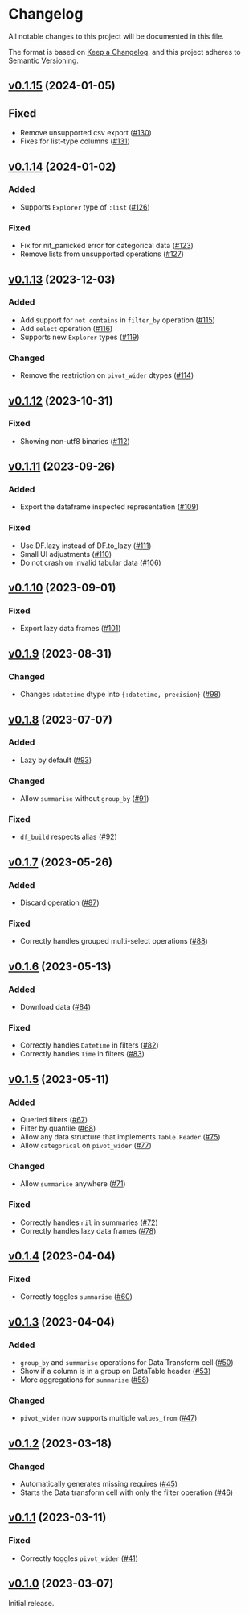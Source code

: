# Changelog

All notable changes to this project will be documented in this file.

The format is based on [Keep a Changelog](https://keepachangelog.com/en/1.0.0/),
and this project adheres to [Semantic Versioning](https://semver.org/spec/v2.0.0.html).

## [v0.1.15](https://github.com/livebook-dev/kino_explorer/tree/v0.1.15) (2024-01-05)

## Fixed

- Remove unsupported csv export ([#130](https://github.com/livebook-dev/kino_explorer/pull/130))
- Fixes for list-type columns ([#131](https://github.com/livebook-dev/kino_explorer/pull/131))

## [v0.1.14](https://github.com/livebook-dev/kino_explorer/tree/v0.1.14) (2024-01-02)

### Added

- Supports `Explorer` type of `:list` ([#126](https://github.com/livebook-dev/kino_explorer/pull/126))

### Fixed

- Fix for nif_panicked error for categorical data ([#123](https://github.com/livebook-dev/kino_explorer/pull/123))
- Remove lists from unsupported operations ([#127](https://github.com/livebook-dev/kino_explorer/pull/127))


## [v0.1.13](https://github.com/livebook-dev/kino_explorer/tree/v0.1.13) (2023-12-03)

### Added

- Add support for `not contains` in `filter_by` operation ([#115](https://github.com/livebook-dev/kino_explorer/pull/115))
- Add `select` operation ([#116](https://github.com/livebook-dev/kino_explorer/pull/116))
- Supports new `Explorer` types ([#119](https://github.com/livebook-dev/kino_explorer/pull/119))

### Changed

- Remove the restriction on `pivot_wider` dtypes ([#114](https://github.com/livebook-dev/kino_explorer/pull/114))

## [v0.1.12](https://github.com/livebook-dev/kino_explorer/tree/v0.1.12) (2023-10-31)

### Fixed

- Showing non-utf8 binaries ([#112](https://github.com/livebook-dev/kino_explorer/pull/112))

## [v0.1.11](https://github.com/livebook-dev/kino_explorer/tree/v0.1.11) (2023-09-26)

### Added

- Export the dataframe inspected representation ([#109](https://github.com/livebook-dev/kino_explorer/pull/109))

### Fixed

- Use DF.lazy instead of DF.to_lazy ([#111](https://github.com/livebook-dev/kino_explorer/pull/111))
- Small UI adjustments ([#110](https://github.com/livebook-dev/kino_explorer/pull/110))
- Do not crash on invalid tabular data ([#106](https://github.com/livebook-dev/kino_explorer/pull/106))

## [v0.1.10](https://github.com/livebook-dev/kino_explorer/tree/v0.1.10) (2023-09-01)

### Fixed

- Export lazy data frames ([#101](https://github.com/livebook-dev/kino_explorer/pull/101))

## [v0.1.9](https://github.com/livebook-dev/kino_explorer/tree/v0.1.9) (2023-08-31)

### Changed

- Changes `:datetime` dtype into `{:datetime, precision}` ([#98](https://github.com/livebook-dev/kino_explorer/pull/98))

## [v0.1.8](https://github.com/livebook-dev/kino_explorer/tree/v0.1.8) (2023-07-07)

### Added

- Lazy by default ([#93](https://github.com/livebook-dev/kino_explorer/pull/93))

### Changed

- Allow `summarise` without `group_by` ([#91](https://github.com/livebook-dev/kino_explorer/pull/91))

### Fixed

- `df_build` respects alias ([#92](https://github.com/livebook-dev/kino_explorer/pull/92))

## [v0.1.7](https://github.com/livebook-dev/kino_explorer/tree/v0.1.7) (2023-05-26)

### Added

- Discard operation ([#87](https://github.com/livebook-dev/kino_explorer/pull/87))

### Fixed

- Correctly handles grouped multi-select operations ([#88](https://github.com/livebook-dev/kino_explorer/pull/88))

## [v0.1.6](https://github.com/livebook-dev/kino_explorer/tree/v0.1.6) (2023-05-13)

### Added

- Download data ([#84](https://github.com/livebook-dev/kino_explorer/pull/84))

### Fixed

- Correctly handles `Datetime` in filters ([#82](https://github.com/livebook-dev/kino_explorer/pull/82))
- Correctly handles `Time` in filters ([#83](https://github.com/livebook-dev/kino_explorer/pull/83))

## [v0.1.5](https://github.com/livebook-dev/kino_explorer/tree/v0.1.5) (2023-05-11)

### Added

- Queried filters ([#67](https://github.com/livebook-dev/kino_explorer/pull/67))
- Filter by quantile ([#68](https://github.com/livebook-dev/kino_explorer/pull/68))
- Allow any data structure that implements `Table.Reader` ([#75](https://github.com/livebook-dev/kino_explorer/pull/75))
- Allow `categorical` on `pivot_wider` ([#77](https://github.com/livebook-dev/kino_explorer/pull/77))

### Changed

- Allow `summarise` anywhere ([#71](https://github.com/livebook-dev/kino_explorer/pull/71))

### Fixed

- Correctly handles `nil` in summaries ([#72](https://github.com/livebook-dev/kino_explorer/pull/72))
- Correctly handles lazy data frames ([#78](https://github.com/livebook-dev/kino_explorer/pull/78))

## [v0.1.4](https://github.com/livebook-dev/kino_explorer/tree/v0.1.4) (2023-04-04)

### Fixed

- Correctly toggles `summarise` ([#60](https://github.com/livebook-dev/kino_explorer/pull/60))

## [v0.1.3](https://github.com/livebook-dev/kino_explorer/tree/v0.1.3) (2023-04-04)

### Added

- `group_by` and `summarise` operations for Data Transform cell ([#50](https://github.com/livebook-dev/kino_explorer/pull/50))
- Show if a column is in a group on DataTable header ([#53](https://github.com/livebook-dev/kino_explorer/pull/53))
- More aggregations for `summarise` ([#58](https://github.com/livebook-dev/kino_explorer/pull/58))

### Changed

- `pivot_wider` now supports multiple `values_from` ([#47](https://github.com/livebook-dev/kino_explorer/pull/47))

## [v0.1.2](https://github.com/livebook-dev/kino_explorer/tree/v0.1.2) (2023-03-18)

### Changed

- Automatically generates missing requires ([#45](https://github.com/livebook-dev/kino_explorer/pull/45))
- Starts the Data transform cell with only the filter operation ([#46](https://github.com/livebook-dev/kino_explorer/pull/46))

## [v0.1.1](https://github.com/livebook-dev/kino_explorer/tree/v0.1.1) (2023-03-11)

### Fixed

- Correctly toggles `pivot_wider` ([#41](https://github.com/livebook-dev/kino_explorer/pull/41))

## [v0.1.0](https://github.com/livebook-dev/kino_explorer/tree/v0.1.0) (2023-03-07)

Initial release.
